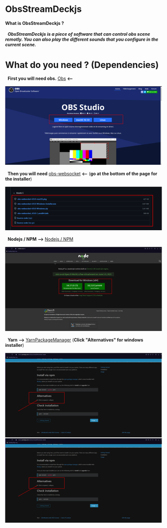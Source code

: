# ObsStreamDeckjs

#### What is ObsStreamDeckjs ?

&nbsp;&nbsp;*__ObsStreamDeckjs is a piece of software that can control obs scene remotly. You can also play the different sounds that you configure in the current scene.__* <br>

# What do you need ? (Dependencies)

&nbsp; __First you will need obs.__
[Obs](https://obsproject.com/fr) __<--__ <br><br> ![obs](.picture/obs_1.png) <br><br>
&nbsp; __Then you will need__ [obs-websocket](https://github.com/Palakis/obs-websocket/releases/tag/4.9.0) __<--__ (__go at the bottom of the page for the installer__) <br><br> ![obs-websocket](.picture/websocket_1.png)<br><br>
&nbsp; __Nodejs / NPM__ __-->__ [Nodejs / NPM](https://nodejs.org/en/) <br><br>![node](.picture/nodejs_1.png)<br><br>
&nbsp; __Yarn__ __-->__ [YarnPackageManager](https://classic.yarnpkg.com/en/docs/install/#windows-stable) (__Click "Alternatives" for windows installer__)<br><br>![yarn1](.picture/yarn_1.png)<br>![yarn2](.picture/yarn_1.png)<br><br>


